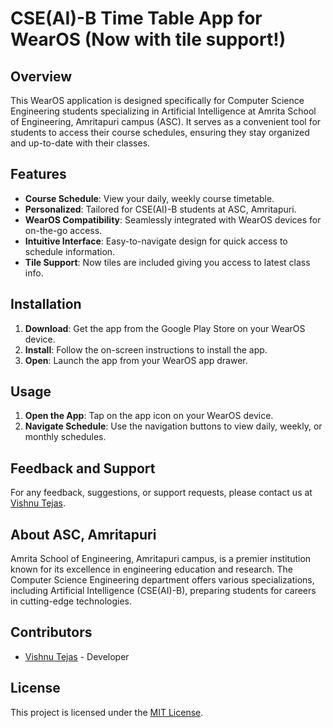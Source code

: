 # CSE(AI)-B Time Table App for WearOS (Now with tile support!)

## Overview
This WearOS application is designed specifically for Computer Science Engineering students specializing in Artificial Intelligence at Amrita School of Engineering, Amritapuri campus (ASC). It serves as a convenient tool for students to access their course schedules, ensuring they stay organized and up-to-date with their classes.

## Features
- **Course Schedule**: View your daily, weekly course timetable.
- **Personalized**: Tailored for CSE(AI)-B students at ASC, Amritapuri.
- **WearOS Compatibility**: Seamlessly integrated with WearOS devices for on-the-go access.
- **Intuitive Interface**: Easy-to-navigate design for quick access to schedule information.
- **Tile Support**: Now tiles are included giving you access to latest class info.

## Installation
1. **Download**: Get the app from the Google Play Store on your WearOS device.
2. **Install**: Follow the on-screen instructions to install the app.
3. **Open**: Launch the app from your WearOS app drawer.

## Usage
1. **Open the App**: Tap on the app icon on your WearOS device.
2. **Navigate Schedule**: Use the navigation buttons to view daily, weekly, or monthly schedules.

## Feedback and Support
For any feedback, suggestions, or support requests, please contact us at [Vishnu Tejas](mailto:vishnutejase@gmail.com).

## About ASC, Amritapuri
Amrita School of Engineering, Amritapuri campus, is a premier institution known for its excellence in engineering education and research. The Computer Science Engineering department offers various specializations, including Artificial Intelligence (CSE(AI)-B), preparing students for careers in cutting-edge technologies.

## Contributors
- [Vishnu Tejas](https://github.com/vishnutejase) - Developer

## License
This project is licensed under the [MIT License](/LICENSE.txt).
